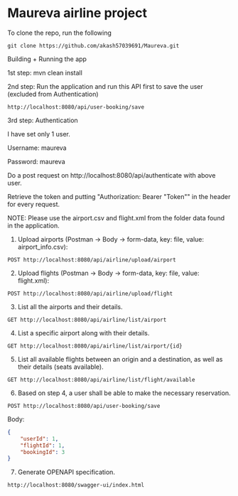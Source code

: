 # Maureva airline project

To clone the repo, run the following

```
git clone https://github.com/akash57039691/Maureva.git
```

Building + Running the app

1st step: mvn clean install

2nd step: Run the application and run this API first to save the user (excluded from Authentication)

```
http://localhost:8080/api/user-booking/save
```

3rd step: Authentication

I have set only 1 user.

Username: maureva

Password: maureva

Do a post request on http://localhost:8080/api/authenticate with above user.

Retrieve the token and putting "Authorization: Bearer "Token"" in the header for every request.

NOTE: Please use the airport.csv and flight.xml from the folder data found in the application.
1) Upload airports (Postman -> Body -> form-data, key: file, value: airport_info.csv):
```
POST http://localhost:8080/api/airline/upload/airport
```

2) Upload flights (Postman -> Body -> form-data, key: file, value: flight.xml):
```
POST http://localhost:8080/api/airline/upload/flight
```

3) List all the airports and their details.
```
GET http://localhost:8080/api/airline/list/airport
```

4) List a specific airport along with their details.
```
GET http://localhost:8080/api/airline/list/airport/{id}
```

5) List all available flights between an origin and a destination, as well as their details (seats available).
```
GET http://localhost:8080/api/airline/list/flight/available
```

6) Based on step 4, a user shall be able to make the necessary reservation.
```
POST http://localhost:8080/api/user-booking/save
```
Body:
``` json
{
    "userId": 1,
    "flightId": 1,
    "bookingId": 3
}
```

7) Generate OPENAPI specification.
```
http://localhost:8080/swagger-ui/index.html
```
